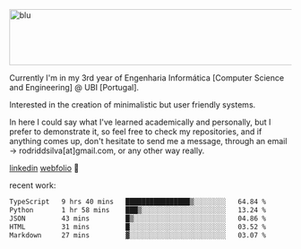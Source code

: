 
<img width="1415" height="100" alt="blu" src="https://github.com/rdsilva01/rdsilva01/assets/101207588/deb060e5-d035-4f09-b511-e3f50605b207">

Currently I'm in my 3rd year of Engenharia Informática [Computer Science and Engineering] @ UBI [Portugal].

Interested in the creation of minimalistic but user friendly systems.

In here I could say what I've learned academically and personally, but I prefer to demonstrate it, so feel free to check my repositories, and if anything comes up, don't hesitate to send me a message, through an email -> rodriddsilva[at]gmail.com, or any other way really.

[linkedin](https://www.linkedin.com/in/rodrigo-silva-455b291bb/)
[webfolio](https://rdsilva01.github.io/) 🏁

<!-- ![](https://komarev.com/ghpvc/?username=rdsilva01) -->

recent work:
<!--START_SECTION:waka-->

```txt
TypeScript   9 hrs 40 mins   ████████████████▒░░░░░░░░   64.84 %
Python       1 hr 58 mins    ███▒░░░░░░░░░░░░░░░░░░░░░   13.24 %
JSON         43 mins         █▒░░░░░░░░░░░░░░░░░░░░░░░   04.86 %
HTML         31 mins         █░░░░░░░░░░░░░░░░░░░░░░░░   03.52 %
Markdown     27 mins         ▓░░░░░░░░░░░░░░░░░░░░░░░░   03.07 %
```

<!--END_SECTION:waka-->

